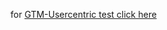 


for [GTM-Usercentric test click here](https://jurijsk.github.io/gtm-testbench/gtm-usercentrics.html)
